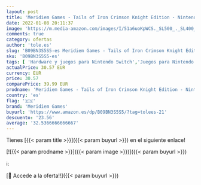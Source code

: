 ```yaml
---
layout: post
title: 'Meridiem Games - Tails of Iron Crimson Knight Edition - Nintendo Switch'
date: 2022-01-08 20:11:37
image: 'https://m.media-amazon.com/images/I/51a6uoKpWCS._SL500_._SL400_.jpg'
comments: true
category: ofertas
author: 'tole.es'
slug: 'B09BN3S5S5-es Meridiem Games - Tails of Iron Crimson Knight Edition -...'
sku: 'B09BN3S5S5-es'
tags: [ 'Hardware y juegos para Nintendo Switch','Juegos para Nintendo Switch','Videojuegos','meridiem games','nintendo', ]
actualPrice: 30.57 EUR
currency: EUR
price: 30.57
comparePrice: 39.99 EUR
prodname: 'Meridiem Games - Tails of Iron Crimson Knight Edition - Nintendo Switch'
country: 'es'
flag: '🇪🇸'
brand: 'Meridiem Games'
buyurl: 'https://www.amazon.es/dp/B09BN3S5S5/?tag=tolees-21'
descuento: '23.56'
average: '32.5366666666667'
---
```


Tienes [{{< param title >}}]({{< param buyurl >}}) en el siguiente enlace!

[![{{< param prodname >}}]({{< param image >}})]({{< param buyurl >}})

ℹ️:


[🛒 Accede a la oferta!!]({{< param buyurl >}})
